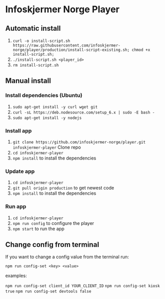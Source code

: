 # Infoskjermer Norge Player


## Automatic install

1. `curl -o install-script.sh https://raw.githubusercontent.com/infoskjermer-norge/player/production/install-script-existing.sh; chmod +x install-script.sh;`
2. `./install-script.sh <player_id>`
3. `rm install-script.sh`

## Manual install

### Install dependencies (Ubuntu)
1. `sudo apt-get install -y curl wget git`
2. `curl -sL https://deb.nodesource.com/setup_6.x | sudo -E bash -`
3. `sudo apt-get install -y nodejs`

### Install app
1. `git clone https://github.com/infoskjermer-norge/player.git infoskjermer-player` Clone repo
2. `cd infoskjermer-player`
3. `npm install` to install the dependencies

### Update app
1. `cd infoskjermer-player`
2. `git pull origin production` to get newest code
3. `npm install` to install the dependencies

### Run app
1. `cd infoskjermer-player`
2. `npm run config` to configure the player
3. `npm start` to run the app

## Change config from terminal
If you want to change a config value from the terminal run:

`npm run config-set <key> <value>`

examples:

`npm run config-set client_id YOUR_CLIENT_ID`
`npm run config-set kiosk true`
`npm run config-set devtools false`
